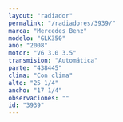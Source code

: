 ```yaml
---
layout: "radiador"
permalink: "/radiadores/3939/"
marca: "Mercedes Benz"
modelo: "GLK350"
ano: "2008"
motor: "V6 3.0 3.5"
transmision: "Automática"
parte: "438445"
clima: "Con clima"
alto: "25 1/4"
ancho: "17 1/4"
observaciones: ""
id: "3939"
---
```


